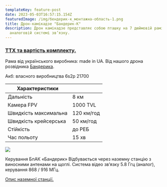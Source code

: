 ```yaml
---
templateKey: feature-post
date: 2023-05-03T16:57:15.154Z
featuredImage: /img/бендерик-к_монтажна-область-1.png
title: Дрон-камікадзе "Бандерик-К"
description: Дрон камікадзе представляє собою пташку на 7 дюймовій рамі на
  аналоговій системі зв’язку.
---
```

### **<a href="https://drive.google.com/file/d/1yxVBz67OVpUXFvKSHm4JZDNRjbxXJv-D/view?usp=share_link">ТТХ та вартість комплекту.</a>**

Рама від українського виробника:
made in UA. Від нашого дрона
розвідника <a href="https://dronarnia.com.ua/feature/scout-drone-banderyk/" rel="noopener noreferrer">Бандерика</a>.

Акб: власного виробництва 6s2p
21700

| Характеристики        |            |
| --------------------- | ---------- |
| Дальність             | 8 км       |
| Камера FPV            | 1000 TVL   |
| Швидкість максимальна | 120 км/год |
| Швидкість крейсерська | 50 км/год  |
| Стійкість             | до РЕБ     |
| Час польоту           |15   хв     | 

![](/img/img_0646.jpg)

Керування БпАК «Бандерик»
Відбувається через наземну станцію з виносними
антенами на щоглі. Система відео зв’язку 5.8 Ггц (аналог),
керування 868 / 916 МГц.

<a href="https://dronarnia.com.ua/feature/2023-05-13-%D0%BD%D0%B0%D0%B7%D0%B5%D0%BC%D0%BD%D0%B0-%D1%81%D1%82%D0%B0%D0%BD%D1%86%D1%96%D1%8F-%D0%B4%D0%BB%D1%8F-fpv/">Опис наземної станції.</a>